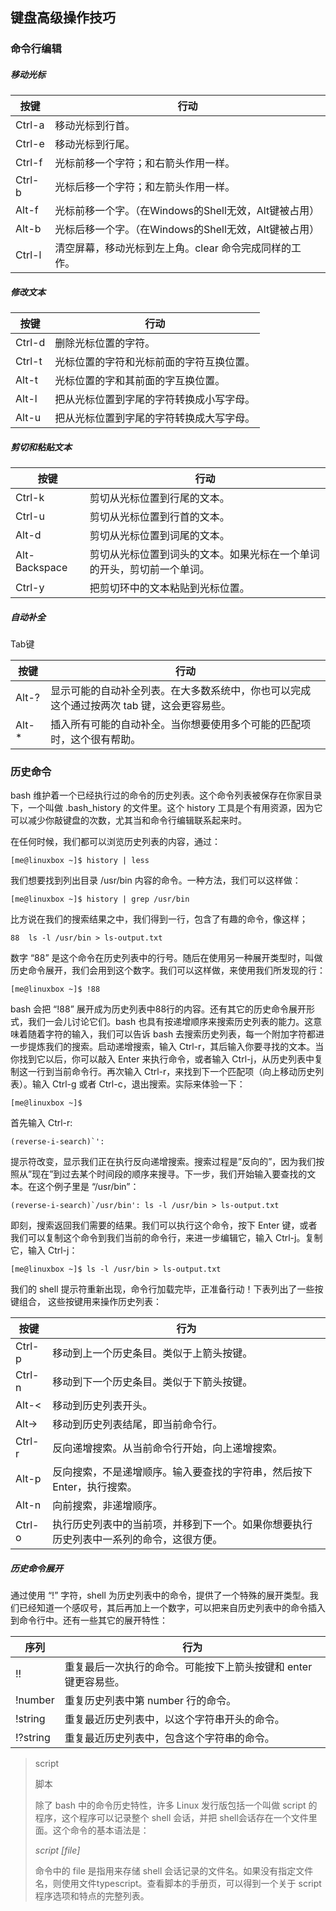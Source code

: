 ## 键盘高级操作技巧 ##

### 命令行编辑 ###

##### 移动光标 #####

| 按键     | 行动                                 |
| ------ | ---------------------------------- |
| Ctrl-a | 移动光标到行首。                           |
| Ctrl-e | 移动光标到行尾。                           |
| Ctrl-f | 光标前移一个字符；和右箭头作用一样。                 |
| Ctrl-b | 光标后移一个字符；和左箭头作用一样。                 |
| Alt-f  | 光标前移一个字。（在Windows的Shell无效，Alt键被占用） |
| Alt-b  | 光标后移一个字。（在Windows的Shell无效，Alt键被占用） |
| Ctrl-l | 清空屏幕，移动光标到左上角。clear 命令完成同样的工作。     |

##### 修改文本 #####

| 按键     | 行动                   |
| ------ | -------------------- |
| Ctrl-d | 删除光标位置的字符。           |
| Ctrl-t | 光标位置的字符和光标前面的字符互换位置。 |
| Alt-t  | 光标位置的字和其前面的字互换位置。    |
| Alt-l  | 把从光标位置到字尾的字符转换成小写字母。 |
| Alt-u  | 把从光标位置到字尾的字符转换成大写字母。 |

##### 剪切和粘贴文本 #####

| 按键            | 行动                                  |
| ------------- | ----------------------------------- |
| Ctrl-k        | 剪切从光标位置到行尾的文本。                      |
| Ctrl-u        | 剪切从光标位置到行首的文本。                      |
| Alt-d         | 剪切从光标位置到词尾的文本。                      |
| Alt-Backspace | 剪切从光标位置到词头的文本。如果光标在一个单词的开头，剪切前一个单词。 |
| Ctrl-y        | 把剪切环中的文本粘贴到光标位置。                    |

##### 自动补全 #####

Tab键

| 按键    | 行动                                       |
| ----- | ---------------------------------------- |
| Alt-? | 显示可能的自动补全列表。在大多数系统中，你也可以完成这个通过按两次 tab 键，这会更容易些。 |
| Alt-* | 插入所有可能的自动补全。当你想要使用多个可能的匹配项时，这个很有帮助。      |

### 历史命令 ###

bash 维护着一个已经执行过的命令的历史列表。这个命令列表被保存在你家目录下，一个叫做 .bash_history 的文件里。这个 history 工具是个有用资源，因为它可以减少你敲键盘的次数，尤其当和命令行编辑联系起来时。

在任何时候，我们都可以浏览历史列表的内容，通过：

```
[me@linuxbox ~]$ history | less
```

我们想要找到列出目录 /usr/bin 内容的命令。一种方法，我们可以这样做：

```
[me@linuxbox ~]$ history | grep /usr/bin
```

比方说在我们的搜索结果之中，我们得到一行，包含了有趣的命令，像这样；

```
88  ls -l /usr/bin > ls-output.txt
```

数字 “88” 是这个命令在历史列表中的行号。随后在使用另一种展开类型时，叫做
历史命令展开，我们会用到这个数字。我们可以这样做，来使用我们所发现的行：

```
[me@linuxbox ~]$ !88
```

bash 会把 “!88” 展开成为历史列表中88行的内容。还有其它的历史命令展开形式，我们一会儿讨论它们。bash 也具有按递增顺序来搜索历史列表的能力。这意味着随着字符的输入，我们可以告诉 bash 去搜索历史列表，每一个附加字符都进一步提炼我们的搜索。启动递增搜索，输入 Ctrl-r，其后输入你要寻找的文本。当你找到它以后，你可以敲入 Enter 来执行命令，或者输入 Ctrl-j，从历史列表中复制这一行到当前命令行。再次输入 Ctrl-r，来找到下一个匹配项（向上移动历史列表）。输入 Ctrl-g 或者 Ctrl-c，退出搜索。实际来体验一下：

```
[me@linuxbox ~]$
```

首先输入 Ctrl-r:

```
(reverse-i-search)`':
```

提示符改变，显示我们正在执行反向递增搜索。搜索过程是”反向的”，因为我们按照从”现在”到过去某个时间段的顺序来搜寻。下一步，我们开始输入要查找的文本。在这个例子里是 “/usr/bin”：

```
(reverse-i-search)`/usr/bin': ls -l /usr/bin > ls-output.txt
```

即刻，搜索返回我们需要的结果。我们可以执行这个命令，按下 Enter 键，或者我们可以复制这个命令到我们当前的命令行，来进一步编辑它，输入 Ctrl-j。复制它，输入 Ctrl-j：

```
[me@linuxbox ~]$ ls -l /usr/bin > ls-output.txt
```

我们的 shell 提示符重新出现，命令行加载完毕，正准备行动！下表列出了一些按键组合，
这些按键用来操作历史列表：

| 按键     | 行为                                       |
| ------ | ---------------------------------------- |
| Ctrl-p | 移动到上一个历史条目。类似于上箭头按键。                     |
| Ctrl-n | 移动到下一个历史条目。类似于下箭头按键。                     |
| Alt-<  | 移动到历史列表开头。                               |
| Alt->  | 移动到历史列表结尾，即当前命令行。                        |
| Ctrl-r | 反向递增搜索。从当前命令行开始，向上递增搜索。                  |
| Alt-p  | 反向搜索，不是递增顺序。输入要查找的字符串，然后按下 Enter，执行搜索。   |
| Alt-n  | 向前搜索，非递增顺序。                              |
| Ctrl-o | 执行历史列表中的当前项，并移到下一个。如果你想要执行历史列表中一系列的命令，这很方便。 |

##### 历史命令展开

通过使用 “!” 字符，shell 为历史列表中的命令，提供了一个特殊的展开类型。我们已经知道一个感叹号，其后再加上一个数字，可以把来自历史列表中的命令插入到命令行中。还有一些其它的展开特性：

| 序列       | 行为                                  |
| -------- | ----------------------------------- |
| !!       | 重复最后一次执行的命令。可能按下上箭头按键和 enter 键更容易些。 |
| !number  | 重复历史列表中第 number 行的命令。               |
| !string  | 重复最近历史列表中，以这个字符串开头的命令。              |
| !?string | 重复最近历史列表中，包含这个字符串的命令。               |

> script
>
> 脚本
>
> 除了 bash 中的命令历史特性，许多 Linux 发行版包括一个叫做 script 的程序，这个程序可以记录整个 shell 会话，并把 shell会话存在一个文件里面。这个命令的基本语法是：
>
> *script [file]*
>
> 命令中的 file 是指用来存储 shell 会话记录的文件名。如果没有指定文件名，则使用文件typescript。查看脚本的手册页，可以得到一个关于 script 程序选项和特点的完整列表。

